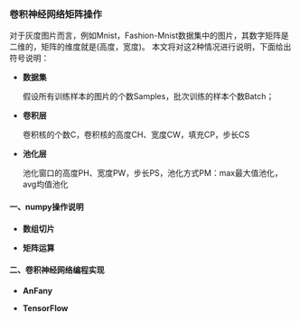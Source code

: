 ### 卷积神经网络矩阵操作

对于灰度图片而言，例如Mnist，Fashion-Mnist数据集中的图片，其数字矩阵是二维的，矩阵的维度就是(高度，宽度)。 本文将对这2种情况进行说明，下面给出符号说明：
  * **数据集**

    假设所有训练样本的图片的个数Samples，批次训练的样本个数Batch；
    
  * **卷积层**
  
    卷积核的个数C，卷积核的高度CH、宽度CW，填充CP，步长CS
       
  * **池化层**
  
    池化窗口的高度PH、宽度PW，步长PS，池化方式PM：max最大值池化，avg均值池化 
    

#### 一、numpy操作说明

  * **数组切片**


  * **矩阵运算**




#### 二、卷积神经网络编程实现

   * **AnFany**


   * **TensorFlow**





